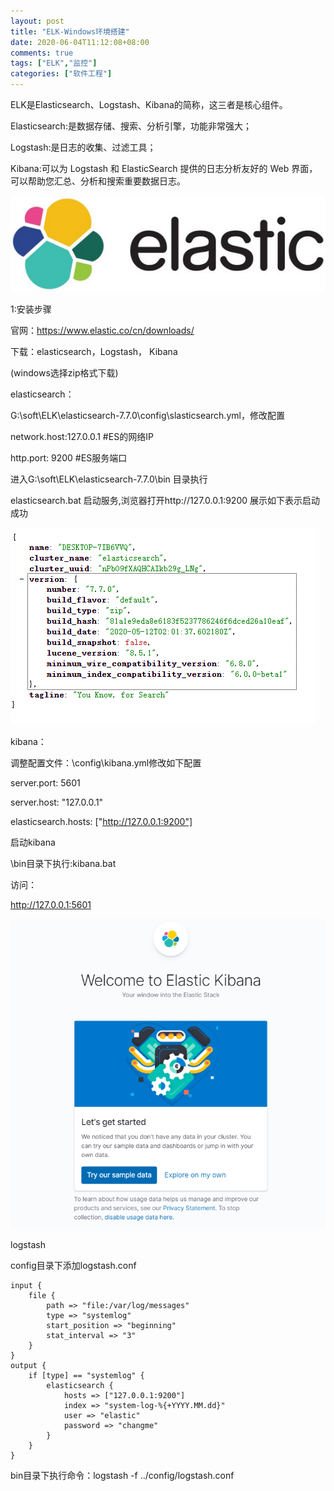 ```yaml
---
layout: post
title: "ELK-Windows环境搭建"
date: 2020-06-04T11:12:08+08:00
comments: true
tags: ["ELK","监控"]
categories: ["软件工程"]
---
```


ELK是Elasticsearch、Logstash、Kibana的简称，这三者是核心组件。

Elasticsearch:是数据存储、搜索、分析引擎，功能非常强大；

Logstash:是日志的收集、过滤工具；

Kibana:可以为 Logstash 和 ElasticSearch 提供的日志分析友好的 Web 界面，可以帮助您汇总、分析和搜索重要数据日志。

![../uploads/2020/10/2639035886.jpg](../uploads/2020/10/2639035886.jpg)

1:安装步骤

官网：https://www.elastic.co/cn/downloads/

下载：elasticsearch，Logstash， Kibana

(windows选择zip格式下载)

elasticsearch：

G:\soft\ELK\elasticsearch-7.7.0\config\slasticsearch.yml，修改配置

network.host:127.0.0.1 #ES的网络IP

http.port: 9200 #ES服务端口

进入G:\soft\ELK\elasticsearch-7.7.0\bin 目录执行

elasticsearch.bat 启动服务,浏览器打开http://127.0.0.1:9200 展示如下表示启动成功

![../uploads/2020/10/3463548271.png](../uploads/2020/10/3463548271.png)

kibana：

调整配置文件：\config\kibana.yml修改如下配置

server.port: 5601

server.host: "127.0.0.1"

elasticsearch.hosts: ["http://127.0.0.1:9200"]

启动kibana

\bin目录下执行:kibana.bat

访问：

http://127.0.0.1:5601

![../uploads/2020/10/511248373.png](../uploads/2020/10/511248373.png)

logstash

config目录下添加logstash.conf

```
input {
    file {
        path => "file:/var/log/messages"
        type => "systemlog"
        start_position => "beginning"
        stat_interval => "3"
    }
}
output {
    if [type] == "systemlog" {
        elasticsearch {
            hosts => ["127.0.0.1:9200"]
            index => "system-log-%{+YYYY.MM.dd}"
            user => "elastic"
            password => "changme"
        }
    }
}
```

bin目录下执行命令：logstash -f ../config/logstash.conf